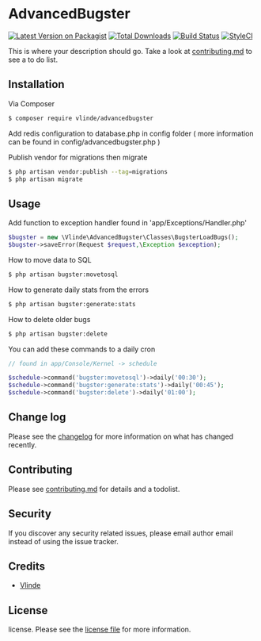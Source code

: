 # AdvancedBugster

[![Latest Version on Packagist][ico-version]][link-packagist]
[![Total Downloads][ico-downloads]][link-downloads]
[![Build Status][ico-travis]][link-travis]
[![StyleCI][ico-styleci]][link-styleci]

This is where your description should go. Take a look at [contributing.md](contributing.md) to see a to do list.

## Installation

Via Composer

``` bash
$ composer require vlinde/advancedbugster
```

Add redis configuration to database.php in config folder ( more information can be found in config/advancedbugster.php )

Publish vendor for migrations then migrate
``` bash
$ php artisan vendor:publish --tag=migrations
$ php artisan migrate
```
## Usage

Add function to exception handler found in 'app/Exceptions/Handler.php'

```php
$bugster = new \Vlinde\AdvancedBugster\Classes\BugsterLoadBugs();
$bugster->saveError(Request $request,\Exception $exception); 
```

How to move data to SQL

```bash
$ php artisan bugster:movetosql
```

How to generate daily stats from the errors

```bash
$ php artisan bugster:generate:stats
```

How to delete older bugs

```bash
$ php artisan bugster:delete
```

You can add these commands to a daily cron
```php
// found in app/Console/Kernel -> schedule

$schedule->command('bugster:movetosql')->daily('00:30');
$schedule->command('bugster:generate:stats')->daily('00:45');
$schedule->command('bugster:delete')->daily('01:00');
```

## Change log

Please see the [changelog](changelog.md) for more information on what has changed recently.

## Contributing

Please see [contributing.md](contributing.md) for details and a todolist.

## Security

If you discover any security related issues, please email author email instead of using the issue tracker.

## Credits

- [Vlinde][link-author]

## License

license. Please see the [license file](license.md) for more information.

[ico-version]: https://img.shields.io/packagist/v/vlinde/advancedbugster.svg?style=flat-square
[ico-downloads]: https://img.shields.io/packagist/dt/vlinde/advancedbugster.svg?style=flat-square
[ico-travis]: https://img.shields.io/travis/vlinde/advancedbugster/master.svg?style=flat-square
[ico-styleci]: https://styleci.io/repos/12345678/shield

[link-packagist]: https://packagist.org/packages/vlinde/advancedbugster
[link-downloads]: https://packagist.org/packages/vlinde/advancedbugster
[link-travis]: https://travis-ci.org/vlinde/advancedbugster
[link-styleci]: https://styleci.io/repos/12345678
[link-author]: https://github.com/vlinde

